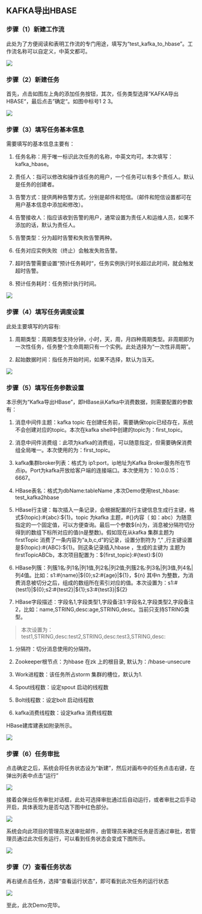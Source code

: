 KAFKA导出HBASE
------------------

### 步骤（1）新建工作流

此处为了方便阅读和表明工作流的专门用途，填写为“test_kafka_to_hbase”。工作流名称可以自定义，中英文都可。

![](media/574077739aa855659891cd23ad65a86c.png)

### 步骤（2）新建任务

首先，点击如图左上角的添加任务按钮，其次，任务类型选择“KAFKA导出HBASE“，最后点击”确定“。如图中标号1
2 3。

![](media/f82a62e4970a9b929070b555adf2217e.png)

### 步骤（3）填写任务基本信息

需要填写的基本信息主要有：

1.  任务名称：用于唯一标识此次任务的名称，中英文均可。本次填写：kafka_hbase。

2.  责任人：指可以修改和操作该任务的用户，一个任务可以有多个责任人。默认是任务的创建者。

3.  告警方式：提供两种告警方式，分别是邮件和短信。（邮件和短信设置都可在用户基本信息中添加和修改）。

4.  告警接收人：指应该收到告警的用户，通常设置为责任人和运维人员，如果不添加的话，默认为责任人。

5.  告警类型：分为超时告警和失败告警两种。

6.  任务对应实例失败（终止）会触发失败告警。

7.  超时告警需要设置“预计任务耗时“，任务实例执行时长超过此时间，就会触发超时告警。

8.  预计任务耗时：任务预计执行时间。

![](media/033c52500fbef9064c28b6b27eafaf63.png)

### 步骤（4）填写任务调度设置

此处主要填写的内容有:

1.  周期类型：周期类型支持分钟，小时，天，周，月四种周期类型。非周期即为一次性任务，任务整个生命周期只有一个实例。此处选择为“一次性非周期”。

2.  起始数据时间：指任务开始时间，如果不选择，默认为当天。

![](media/05f98a7abb939866f94d14ea826f5d5c.png)

### 步骤（5）填写任务参数设置

本示例为“Kafka导出HBase”，即HBase从Kafka中消费数据，则需要配置的参数有：

1.  消息中间件主题：kafka topic
    在创建任务前，需要确保topic已经存在，系统不会创建对应的topic。本次在kafka
    shell中创建的topic为：first_topic。

2.  消息中间件消费组：此项为kafka的消费组，可以随意指定，但需要确保消费组全局唯一。本次使用的为：first_topic。

3.  kafka集群broker列表：格式为 ip1:port，ip地址为Kafka
    Broker服务所在节点ip。Port为kafka开放给客户端的连接端口。本次使用为：10.0.0.15：6667。

4.  HBase表名：格式为dbName:tableName ,本次Demo使用test_hbase: test_kafka2hbase

5.  HBase行主键：每次插入一条记录，会根据配置的行主键信息生成行主键，格式\${topic}:\#{abc}:\${1}。topic
    为kafka 主题，\#{}内容（
    如：abc）为随意指定的一个固定值，可以方便查询。最后一个参数\${n}为，消息被分隔符切分得到的数组下标所对应的值(n是整数)。假如现在从kafka
    集群主题为firstTopic 消费了一条内容为“a,b,c,d”的记录，设置分割符为 “,”
    ,行主键设置是\${topic}:\#{ABC}:\${1}。则这条记录插入hbase ，生成的主键为
    主题为firstTopicABCb，本次项目配置为：\${first_topic}:\#{test}:\${0}

6.  HBase列簇：列簇1名:列1名\|列1值,列2名\|列2值;列簇2名:列3名\|列3值,列4名\|列4值。比如：s1:\#{name}\|\${0};s2:\#{age}\|\${1}，\${n}
    其中n
    为整数，为消费消息被切分之后，组成的数组所在索引对应的值。本次设置为：s1:\#{test1}\|\${0};s2:\#{test2}\|\${1};s3:\#{test3}\|\${2}

7.  HBase字段描述：字段名1,字段类型1,字段备注1:字段名2,字段类型2,字段备注2，比如：name,STRING,desc:age,STRING,desc。当前只支持STRING类型。

>   本次设置为：test1,STRING,desc:test2,STRING,desc:test3,STRING,desc:

1.  分隔符：切分消息使用的分隔符。

2.  Zookeeper根节点：为hbase 在zk 上的根目录, 默认为：/hbase-unsecure

3.  Work进程数：该任务所占storm 集群的槽位，默认为1.

4.  Spout线程数：设定spout 启动的线程数

5.  Bolt线程数：设定bolt 启动线程数

6.  kafka消费线程数：设定kafka 消费线程数

HBase建库建表如附录所示。

![](media/a4779f7b3f1fe2457af239371e77d950.png)

### 步骤（6）任务审批

点击确定之后，系统会将任务状态设为“新建”，然后对画布中的任务点击右键，在弹出列表中点击“运行”

![](media/6b83448f02a852995f095d1e164c7797.png)

接着会弹出任务审批对话框，此处可选择审批通过后自动运行，或者审批之后手动开启，具体表现为是否勾选下图中红色部分。

![](media/9ffc9c5576fb36776f3febe5db23f539.png)

系统会向此项目的管理员发送审批邮件，由管理员来确定任务是否通过审批，若管理员通过此次任务运行，可以看到任务状态会变成下图所示。

![](media/47d29dd9b983f4f6362a0f78804c177c.png)

### 步骤（7）查看任务状态

再右键点击任务，选择“查看运行状态”，即可看到此次任务的运行状态

![](media/75ea3c6834acc15368f9adfce9c60ddf.png)

至此，此次Demo完毕。